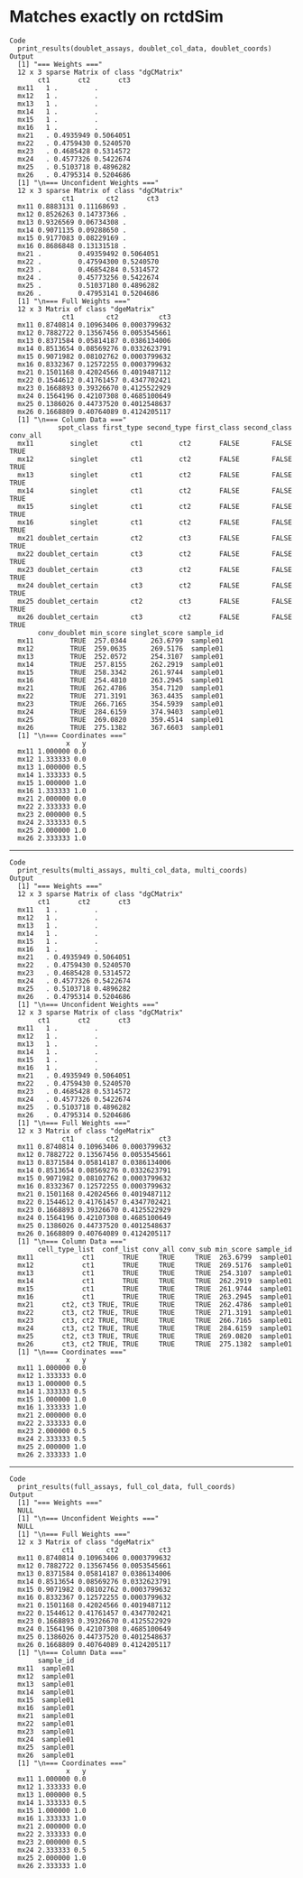 # Matches exactly on rctdSim

    Code
      print_results(doublet_assays, doublet_col_data, doublet_coords)
    Output
      [1] "=== Weights ==="
      12 x 3 sparse Matrix of class "dgCMatrix"
           ct1       ct2       ct3
      mx11   1 .         .        
      mx12   1 .         .        
      mx13   1 .         .        
      mx14   1 .         .        
      mx15   1 .         .        
      mx16   1 .         .        
      mx21   . 0.4935949 0.5064051
      mx22   . 0.4759430 0.5240570
      mx23   . 0.4685428 0.5314572
      mx24   . 0.4577326 0.5422674
      mx25   . 0.5103718 0.4896282
      mx26   . 0.4795314 0.5204686
      [1] "\n=== Unconfident Weights ==="
      12 x 3 sparse Matrix of class "dgCMatrix"
                 ct1        ct2       ct3
      mx11 0.8883131 0.11168693 .        
      mx12 0.8526263 0.14737366 .        
      mx13 0.9326569 0.06734308 .        
      mx14 0.9071135 0.09288650 .        
      mx15 0.9177083 0.08229169 .        
      mx16 0.8686848 0.13131518 .        
      mx21 .         0.49359492 0.5064051
      mx22 .         0.47594300 0.5240570
      mx23 .         0.46854284 0.5314572
      mx24 .         0.45773256 0.5422674
      mx25 .         0.51037180 0.4896282
      mx26 .         0.47953141 0.5204686
      [1] "\n=== Full Weights ==="
      12 x 3 Matrix of class "dgeMatrix"
                 ct1        ct2          ct3
      mx11 0.8740814 0.10963406 0.0003799632
      mx12 0.7882722 0.13567456 0.0053545661
      mx13 0.8371584 0.05814187 0.0386134006
      mx14 0.8513654 0.08569276 0.0332623791
      mx15 0.9071982 0.08102762 0.0003799632
      mx16 0.8332367 0.12572255 0.0003799632
      mx21 0.1501168 0.42024566 0.4019487112
      mx22 0.1544612 0.41761457 0.4347702421
      mx23 0.1668893 0.39326670 0.4125522929
      mx24 0.1564196 0.42107308 0.4685100649
      mx25 0.1386026 0.44737520 0.4012548637
      mx26 0.1668809 0.40764089 0.4124205117
      [1] "\n=== Column Data ==="
                spot_class first_type second_type first_class second_class conv_all
      mx11         singlet        ct1         ct2       FALSE        FALSE     TRUE
      mx12         singlet        ct1         ct2       FALSE        FALSE     TRUE
      mx13         singlet        ct1         ct2       FALSE        FALSE     TRUE
      mx14         singlet        ct1         ct2       FALSE        FALSE     TRUE
      mx15         singlet        ct1         ct2       FALSE        FALSE     TRUE
      mx16         singlet        ct1         ct2       FALSE        FALSE     TRUE
      mx21 doublet_certain        ct2         ct3       FALSE        FALSE     TRUE
      mx22 doublet_certain        ct3         ct2       FALSE        FALSE     TRUE
      mx23 doublet_certain        ct3         ct2       FALSE        FALSE     TRUE
      mx24 doublet_certain        ct3         ct2       FALSE        FALSE     TRUE
      mx25 doublet_certain        ct2         ct3       FALSE        FALSE     TRUE
      mx26 doublet_certain        ct3         ct2       FALSE        FALSE     TRUE
           conv_doublet min_score singlet_score sample_id
      mx11         TRUE  257.0344      263.6799  sample01
      mx12         TRUE  259.0635      269.5176  sample01
      mx13         TRUE  252.0572      254.3107  sample01
      mx14         TRUE  257.8155      262.2919  sample01
      mx15         TRUE  258.3342      261.9744  sample01
      mx16         TRUE  254.4810      263.2945  sample01
      mx21         TRUE  262.4786      354.7120  sample01
      mx22         TRUE  271.3191      363.4435  sample01
      mx23         TRUE  266.7165      354.5939  sample01
      mx24         TRUE  284.6159      374.9403  sample01
      mx25         TRUE  269.0820      359.4514  sample01
      mx26         TRUE  275.1382      367.6603  sample01
      [1] "\n=== Coordinates ==="
                  x   y
      mx11 1.000000 0.0
      mx12 1.333333 0.0
      mx13 1.000000 0.5
      mx14 1.333333 0.5
      mx15 1.000000 1.0
      mx16 1.333333 1.0
      mx21 2.000000 0.0
      mx22 2.333333 0.0
      mx23 2.000000 0.5
      mx24 2.333333 0.5
      mx25 2.000000 1.0
      mx26 2.333333 1.0

---

    Code
      print_results(multi_assays, multi_col_data, multi_coords)
    Output
      [1] "=== Weights ==="
      12 x 3 sparse Matrix of class "dgCMatrix"
           ct1       ct2       ct3
      mx11   1 .         .        
      mx12   1 .         .        
      mx13   1 .         .        
      mx14   1 .         .        
      mx15   1 .         .        
      mx16   1 .         .        
      mx21   . 0.4935949 0.5064051
      mx22   . 0.4759430 0.5240570
      mx23   . 0.4685428 0.5314572
      mx24   . 0.4577326 0.5422674
      mx25   . 0.5103718 0.4896282
      mx26   . 0.4795314 0.5204686
      [1] "\n=== Unconfident Weights ==="
      12 x 3 sparse Matrix of class "dgCMatrix"
           ct1       ct2       ct3
      mx11   1 .         .        
      mx12   1 .         .        
      mx13   1 .         .        
      mx14   1 .         .        
      mx15   1 .         .        
      mx16   1 .         .        
      mx21   . 0.4935949 0.5064051
      mx22   . 0.4759430 0.5240570
      mx23   . 0.4685428 0.5314572
      mx24   . 0.4577326 0.5422674
      mx25   . 0.5103718 0.4896282
      mx26   . 0.4795314 0.5204686
      [1] "\n=== Full Weights ==="
      12 x 3 Matrix of class "dgeMatrix"
                 ct1        ct2          ct3
      mx11 0.8740814 0.10963406 0.0003799632
      mx12 0.7882722 0.13567456 0.0053545661
      mx13 0.8371584 0.05814187 0.0386134006
      mx14 0.8513654 0.08569276 0.0332623791
      mx15 0.9071982 0.08102762 0.0003799632
      mx16 0.8332367 0.12572255 0.0003799632
      mx21 0.1501168 0.42024566 0.4019487112
      mx22 0.1544612 0.41761457 0.4347702421
      mx23 0.1668893 0.39326670 0.4125522929
      mx24 0.1564196 0.42107308 0.4685100649
      mx25 0.1386026 0.44737520 0.4012548637
      mx26 0.1668809 0.40764089 0.4124205117
      [1] "\n=== Column Data ==="
           cell_type_list  conf_list conv_all conv_sub min_score sample_id
      mx11            ct1       TRUE     TRUE     TRUE  263.6799  sample01
      mx12            ct1       TRUE     TRUE     TRUE  269.5176  sample01
      mx13            ct1       TRUE     TRUE     TRUE  254.3107  sample01
      mx14            ct1       TRUE     TRUE     TRUE  262.2919  sample01
      mx15            ct1       TRUE     TRUE     TRUE  261.9744  sample01
      mx16            ct1       TRUE     TRUE     TRUE  263.2945  sample01
      mx21       ct2, ct3 TRUE, TRUE     TRUE     TRUE  262.4786  sample01
      mx22       ct3, ct2 TRUE, TRUE     TRUE     TRUE  271.3191  sample01
      mx23       ct3, ct2 TRUE, TRUE     TRUE     TRUE  266.7165  sample01
      mx24       ct3, ct2 TRUE, TRUE     TRUE     TRUE  284.6159  sample01
      mx25       ct2, ct3 TRUE, TRUE     TRUE     TRUE  269.0820  sample01
      mx26       ct3, ct2 TRUE, TRUE     TRUE     TRUE  275.1382  sample01
      [1] "\n=== Coordinates ==="
                  x   y
      mx11 1.000000 0.0
      mx12 1.333333 0.0
      mx13 1.000000 0.5
      mx14 1.333333 0.5
      mx15 1.000000 1.0
      mx16 1.333333 1.0
      mx21 2.000000 0.0
      mx22 2.333333 0.0
      mx23 2.000000 0.5
      mx24 2.333333 0.5
      mx25 2.000000 1.0
      mx26 2.333333 1.0

---

    Code
      print_results(full_assays, full_col_data, full_coords)
    Output
      [1] "=== Weights ==="
      NULL
      [1] "\n=== Unconfident Weights ==="
      NULL
      [1] "\n=== Full Weights ==="
      12 x 3 Matrix of class "dgeMatrix"
                 ct1        ct2          ct3
      mx11 0.8740814 0.10963406 0.0003799632
      mx12 0.7882722 0.13567456 0.0053545661
      mx13 0.8371584 0.05814187 0.0386134006
      mx14 0.8513654 0.08569276 0.0332623791
      mx15 0.9071982 0.08102762 0.0003799632
      mx16 0.8332367 0.12572255 0.0003799632
      mx21 0.1501168 0.42024566 0.4019487112
      mx22 0.1544612 0.41761457 0.4347702421
      mx23 0.1668893 0.39326670 0.4125522929
      mx24 0.1564196 0.42107308 0.4685100649
      mx25 0.1386026 0.44737520 0.4012548637
      mx26 0.1668809 0.40764089 0.4124205117
      [1] "\n=== Column Data ==="
           sample_id
      mx11  sample01
      mx12  sample01
      mx13  sample01
      mx14  sample01
      mx15  sample01
      mx16  sample01
      mx21  sample01
      mx22  sample01
      mx23  sample01
      mx24  sample01
      mx25  sample01
      mx26  sample01
      [1] "\n=== Coordinates ==="
                  x   y
      mx11 1.000000 0.0
      mx12 1.333333 0.0
      mx13 1.000000 0.5
      mx14 1.333333 0.5
      mx15 1.000000 1.0
      mx16 1.333333 1.0
      mx21 2.000000 0.0
      mx22 2.333333 0.0
      mx23 2.000000 0.5
      mx24 2.333333 0.5
      mx25 2.000000 1.0
      mx26 2.333333 1.0

